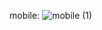 mobile:
![mobile (1)](https://github.com/FidanHaliti/trend-store/assets/106803795/b790ba6e-c06e-450b-adde-7579467ef08d)
